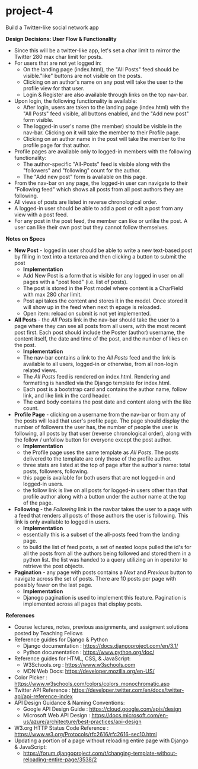 # project-4
Build a Twitter-like social network app

**Design Decisions: User Flow & Functionality**
- Since this will be a twitter-like app, let's set a char limit to mirror the Twitter 280 max char limit for posts.
- For users that are not yet logged in:
  - On the landing page (index.html), the "All Posts" feed should be visible."like" buttons are not visible on the posts.  
  - Clicking on an author's name on any post will take the user to the profile view for that user. 
  - Login & Register are also available through links on the top nav-bar.
- Upon login, the following functionality is available:
  - After login, users are taken to the landing page (index.html) with the "All Posts" feed visible, all buttons enabled, and the "Add new post" form visible.
  - The logged-in user's name (the member) should be visible in the nav-bar. Clicking on it will take the member to their Profile page.
  - Clicking on an author name in the post will take the member to the profile page for that author. 
- Profile pages are available only to logged-in members with the following functionality:
  - The author-specific "All-Posts" feed is visible along with the "followers" and "following" count for the author.
  - The "Add new post" form is available on this page.
- From the nav-bar on any page, the logged-in user can navigate to their "Following feed" which shows all posts from all post authors they are following.
- All views of posts are listed in reverse chronological order.
- A logged-in user should be able to add a post or edit a post from any view with a post feed.
- For any post in the post feed, the member can like or unlike the post. A user can like their own post but they cannot follow themselves.

**Notes on Specs**
* **New Post** - logged in user should be able to write a new text-based post by filling in text into a textarea and then clicking a button to submit the post
  - **Implementation** 
  - Add New Post is a form that is visible for any logged in user on all pages with a "post feed" (i.e. list of posts).
  - The post is stored in the Post model where content is a CharField with max 280 char limit.
  - Post api takes the content and stores it in the model. Once stored it will show up in the feed when next th epage is reloaded.
  - Open item: reload on submit is not yet implemented.
* **All Posts** - the _All Posts_ link in the nav-bar should take the user to a page where they can see all posts from all users, with the most recent post first. Each post should include the Poster (author) username, the content itself, the date and time of the post, and the number of likes on the post.
  - **Implementation** 
  - The nav-bar contains a link to the _All Posts_ feed and the link is available to all users, logged-in or otherwise, from all non-login related views. 
  - The _All Posts_ feed is rendered on index.html. Rendering and formatting is handled via the Django template for index.html. 
  - Each post is a bootstrap card and contains the author name, follow link, and like link in the card header. 
  - The card body contains the post date and content along with the like count.
* **Profile Page** - clicking on a username from the nav-bar or from any of the posts will load that user's profile page. The page should display the number of followers the user has, the number of people the user is following, all posts by that user (reverse chronological order), along with the follow / unfollow button for everyone except the post author.
  - **Implementation** 
  - the Profile page uses the same template as _All Posts_. The posts delivered to the template are only those of the profile author. 
  - three stats are listed at the top of page after the author's name: total posts, followers, following.
  - this page is available for both users that are not logged-in and logged-in users.
  - the follow link is live on all posts for logged-in users other than that profile author along with a button under the author name at the top of the page.
* **Following** - the _Following_ link in the navbar takes the user to a page with a feed that renders all posts of those authors the user is following. This link is only available to logged in users.
  - **Implementation** 
  - essentially this is a subset of the all-posts feed from the landing page. 
  - to build the list of feed posts, a set of nested loops pulled the id's for all the posts from all the authors being followed and stored them in a python list. the list was handed to a query utilizing an in operator to retrieve the post objects. 
* **Pagination** - any page with posts contains a _Next_ and _Previous_ button to navigate across the set of posts. There are 10 posts per page with possibly fewer on the last page.
  - **Implementation** 
  - Djanogo pagination is used to implement this feature. Pagination is implemented across all pages that display posts.

**References**
* Course lectures, notes, previous assignments, and assigment solutions posted by Teaching Fellows
* Reference guides for Django & Python
  - Django documentation : https://docs.djangoproject.com/en/3.1/ 
  - Python documentation : https://www.python.org/doc/
* Reference guides for HTML, CSS, & JavaScript: 
  - W3Schools.org : https://www.w3schools.com
  - MDN Web Docs: https://developer.mozilla.org/en-US/
* Color Picker : https://www.w3schools.com/colors/colors_monochromatic.asp
* Twitter API Reference : https://developer.twitter.com/en/docs/twitter-api/api-reference-index
* API Design Guidance & Naming Conventions:
  - Google API Design Guide : https://cloud.google.com/apis/design
  - Microsoft Web API Design : https://docs.microsoft.com/en-us/azure/architecture/best-practices/api-design
* W3.org HTTP Status Code Reference : https://www.w3.org/Protocols/rfc2616/rfc2616-sec10.html
* Updating a portion of a page without reloading entire page with Django & JavaScript:
  - https://forum.djangoproject.com/t/changing-template-without-reloading-entire-page/3538/2
